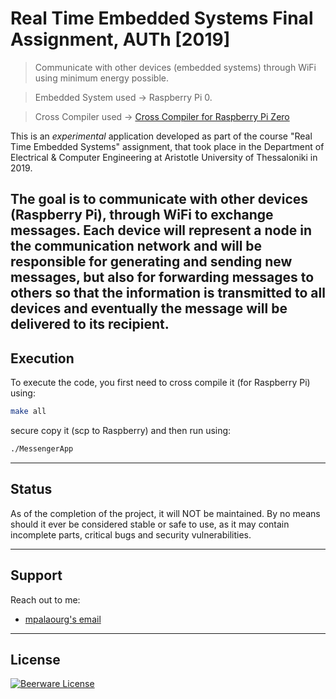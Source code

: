# Real Time Embedded Systems Final Assignment, AUTh [2019]
> Communicate with other devices (embedded systems) through WiFi using minimum energy possible.

> Embedded System used	-> Raspberry Pi 0.

> Cross Compiler used	-> [Cross Compiler for Raspberry Pi Zero](https://sourceforge.net/projects/raspberry-pi-cross-compilers/files/Raspberry%20Pi%20GCC%20Cross-Compiler%20Toolchains/GCC%206.3.0/Raspberry%20Pi%201%2C%20Zero/)

This is an *experimental* application developed as part of the course "Real Time Embedded Systems" assignment, that took place in the Department of Electrical & Computer Engineering at Aristotle University of Thessaloniki in 2019.


The goal is to communicate with other devices (Raspberry Pi), through WiFi to exchange messages. Each device will represent a node in the communication network and will be responsible for generating and sending new messages, but also for forwarding messages to others so that the information is transmitted to all devices and eventually the message will be delivered to its recipient.
---

## Execution

To execute the code, you first need to cross compile it (for Raspberry Pi) using:
```sh
make all
```
secure copy it (scp to Raspberry) and then run using:
```sh
./MessengerApp
```

---

## Status

As of the completion of the project, it will NOT be maintained. By no means should it ever be considered stable or safe to use, as it may contain incomplete parts, critical bugs and security vulnerabilities.

---

## Support

Reach out to me:

- [mpalaourg's email](mailto:gbalaouras@gmail.com "gbalaouras@gmail.com")

---

## License

[![Beerware License](https://img.shields.io/badge/license-beerware%20%F0%9F%8D%BA-blue.svg)](https://github.com/mpalaourg/RTES_FinalTask/blob/master/LICENCE.md)